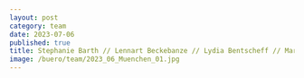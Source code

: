 ```yaml
---
layout: post
category: team
date: 2023-07-06
published: true
title: Stephanie Barth // Lennart Beckebanze // Lydia Bentscheff // Marie Breitsprecher // Mascha Egberts // Michael Filser // Sybille Frederiks // Maria Garcia Barrera // Daniel Gleißenberg // Christopher Hegemann // Christian Hennemann // Astrid Hiljegerdes // Hans-Jürgen Keisel // Martin Kranich // Sebastian Minne // Milanko Moraske // Karl-Friedrich Müller // Ralf Nägele // Max Reiser // Jürgen Ruf // Karola Schaefermeier // Claudia Schmidt // Max Schneider // Valderi Ventura da Silva Segundo // Ulrike Vogel // Verena Wiederholt // Karin Willke // Julius Winklhofer // Nancy Zimmermann
image: /buero/team/2023_06_Muenchen_01.jpg
---
```

